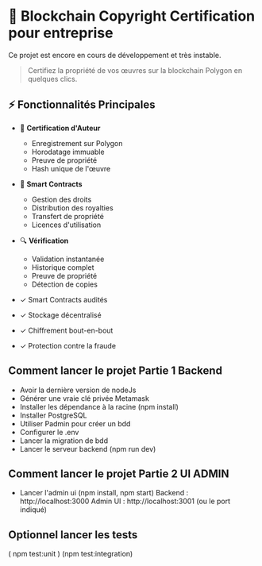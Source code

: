 # 🔐 Blockchain Copyright Certification pour entreprise
Ce projet est encore en cours de développement et très instable.

> Certifiez la propriété de vos œuvres sur la blockchain Polygon en quelques clics.

## ⚡ Fonctionnalités Principales

- 📜 **Certification d'Auteur**
  - Enregistrement sur Polygon
  - Horodatage immuable
  - Preuve de propriété
  - Hash unique de l'œuvre

- 💫 **Smart Contracts**
  - Gestion des droits
  - Distribution des royalties
  - Transfert de propriété
  - Licences d'utilisation

- 🔍 **Vérification**
  - Validation instantanée
  - Historique complet
  - Preuve de propriété
  - Détection de copies

- ✓ Smart Contracts audités
- ✓ Stockage décentralisé
- ✓ Chiffrement bout-en-bout
- ✓ Protection contre la fraude

##  Comment lancer le projet Partie 1 Backend

- Avoir la dernière version de nodeJs
- Générer une vraie clé privée Metamask
- Installer les dépendance à la racine (npm install)
- Installer PostgreSQL
- Utiliser Padmin pour créer un bdd
- Configurer le .env
- Lancer la migration de bdd
- Lancer le serveur backend (npm run dev)

##  Comment lancer le projet Partie 2  UI ADMIN

- Lancer l'admin ui (npm install, npm start)
Backend : http://localhost:3000
Admin UI : http://localhost:3001 (ou le port indiqué) 

## Optionnel lancer les tests 
( npm test:unit )
(npm test:integration)


